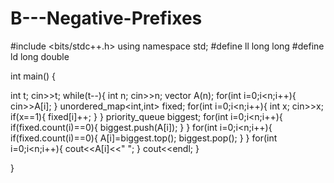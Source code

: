 # B---Negative-Prefixes
#include <bits/stdc++.h>
using namespace std;
#define ll long long
#define ld long double


int main() {

   int t;
   cin>>t;
   while(t--){
        int n;
        cin>>n;
        vector<int> A(n);
        for(int i=0;i<n;i++){
            cin>>A[i];
        }
        unordered_map<int,int> fixed;
        for(int i=0;i<n;i++){
            int x;
            cin>>x;
            if(x==1){
                fixed[i]++;
            }
        }
        priority_queue<int> biggest;
        for(int i=0;i<n;i++){
            if(fixed.count(i)==0){
                biggest.push(A[i]);
            }
        }
        for(int i=0;i<n;i++){
            if(fixed.count(i)==0){
                A[i]=biggest.top();
                biggest.pop();
            }
        }
        for(int i=0;i<n;i++){
            cout<<A[i]<<" ";
        }
         cout<<endl;
   }

}


